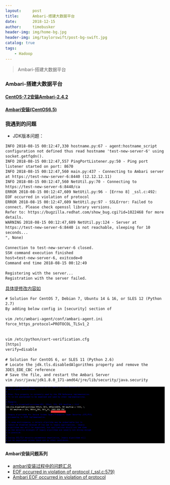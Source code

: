 ```yaml
---
layout:     post
title:      Ambari-搭建大数据平台 
date:       2018-12-15
author:     timebusker
header-img: img/home-bg.jpg
header-img: img/taylorswift/post-bg-swift.jpg
catalog: true
tags:
    - Hadoop
---
```


> Ambari-搭建大数据平台

### Ambari-搭建大数据平台  
#### [CentOS-7.2安装Ambari-2.4.2](https://www.cnblogs.com/boyzgw/p/6525313.html)
#### [Ambari安装(CentOS6.5)](https://www.cnblogs.com/zlslch/p/6629235.html)

### 我遇到的问题   
- JDK版本问题：    

```   
INFO 2018-08-15 00:12:47,330 hostname.py:67 - agent:hostname_script configuration not defined thus read hostname 'test-new-server-6' using socket.getfqdn().
INFO 2018-08-15 00:12:47,557 PingPortListener.py:50 - Ping port listener started on port: 8670
INFO 2018-08-15 00:12:47,560 main.py:437 - Connecting to Ambari server at https://test-new-server-6:8440 (12.12.12.11)
INFO 2018-08-15 00:12:47,560 NetUtil.py:70 - Connecting to https://test-new-server-6:8440/ca
ERROR 2018-08-15 00:12:47,609 NetUtil.py:96 - [Errno 8] _ssl.c:492: EOF occurred in violation of protocol
ERROR 2018-08-15 00:12:47,609 NetUtil.py:97 - SSLError: Failed to connect. Please check openssl library versions. 
Refer to: https://bugzilla.redhat.com/show_bug.cgi?id=1022468 for more details.
WARNING 2018-08-15 00:12:47,609 NetUtil.py:124 - Server at https://test-new-server-6:8440 is not reachable, sleeping for 10 seconds...
", None)

Connection to test-new-server-6 closed.
SSH command execution finished
host=test-new-server-6, exitcode=0
Command end time 2018-08-15 00:12:49

Registering with the server...
Registration with the server failed.   
```      

[具体提修改内容如](https://community.hortonworks.com/articles/188269/javapython-updates-and-ambari-agent-tls-settings.html)     

```     
# Solution For CentOS 7, Debian 7, Ubuntu 14 & 16, or SLES 12 (Python 2.7)
By adding below config in [security] section of

vim /etc/ambari-agent/conf/ambari-agent.ini
force_https_protocol=PROTOCOL_TLSv1_2


vim /etc/python/cert-verification.cfg 
[https] 
verify=disable

# Solution for CentOS 6, or SLES 11 (Python 2.6)
# Locate the jdk.tls.disabledAlgorithms property and remove the 3DES_EDE_CBC reference
# Save the file, and restart the Ambari Server
vim /usr/java/jdk1.8.0_171-amd64/jre/lib/security/java.security
```    

![image](/img/hadoop/ambari/1.png?raw=true)    

#### Ambari安装问题系列   
- [ambari安装过程中的问题汇总](https://www.cnblogs.com/6tian/p/4277808.html)
- [EOF occurred in violation of protocol (_ssl.c:579)](https://blog.csdn.net/qq_24400639/article/details/80535823 )
- [Ambari EOF occurred in violation of protocol](https://my.oschina.net/aubao/blog/1920933) 